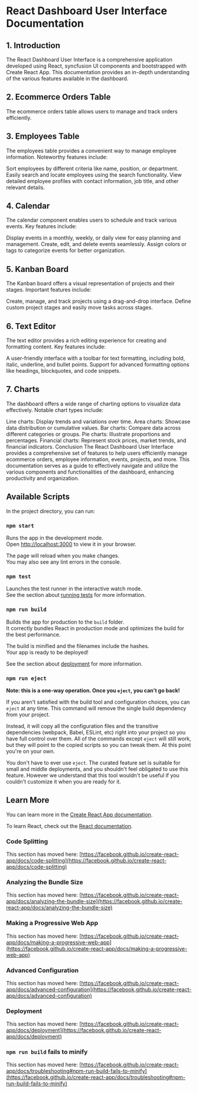 # React Dashboard User Interface Documentation
## 1. Introduction
The React Dashboard User Interface is a comprehensive application developed using React, syncfusion UI components and bootstrapped with Create React App. This documentation provides an in-depth understanding of the various features available in the dashboard.

## 2. Ecommerce Orders Table
The ecommerce orders table allows users to manage and track orders efficiently.
## 3. Employees Table
The employees table provides a convenient way to manage employee information. Noteworthy features include:

Sort employees by different criteria like name, position, or department.
Easily search and locate employees using the search functionality.
View detailed employee profiles with contact information, job title, and other relevant details.

## 4. Calendar
The calendar component enables users to schedule and track various events. Key features include:

Display events in a monthly, weekly, or daily view for easy planning and management.
Create, edit, and delete events seamlessly.
Assign colors or tags to categorize events for better organization.

## 5. Kanban Board
The Kanban board offers a visual representation of projects and their stages. Important features include:

Create, manage, and track projects using a drag-and-drop interface.
Define custom project stages and easily move tasks across stages.


## 6. Text Editor
The text editor provides a rich editing experience for creating and formatting content. Key features include:

A user-friendly interface with a toolbar for text formatting, including bold, italic, underline, and bullet points.
Support for advanced formatting options like headings, blockquotes, and code snippets.

## 7. Charts
The dashboard offers a wide range of charting options to visualize data effectively. Notable chart types include:

Line charts: Display trends and variations over time.
Area charts: Showcase data distribution or cumulative values.
Bar charts: Compare data across different categories or groups.
Pie charts: Illustrate proportions and percentages.
Financial charts: Represent stock prices, market trends, and financial indicators.
Conclusion
The React Dashboard User Interface provides a comprehensive set of features to help users efficiently manage ecommerce orders, employee information, events, projects, and more. This documentation serves as a guide to effectively navigate and utilize the various components and functionalities of the dashboard, enhancing productivity and organization.

## Available Scripts

In the project directory, you can run:

### `npm start`

Runs the app in the development mode.\
Open [http://localhost:3000](http://localhost:3000) to view it in your browser.

The page will reload when you make changes.\
You may also see any lint errors in the console.

### `npm test`

Launches the test runner in the interactive watch mode.\
See the section about [running tests](https://facebook.github.io/create-react-app/docs/running-tests) for more information.

### `npm run build`

Builds the app for production to the `build` folder.\
It correctly bundles React in production mode and optimizes the build for the best performance.

The build is minified and the filenames include the hashes.\
Your app is ready to be deployed!

See the section about [deployment](https://facebook.github.io/create-react-app/docs/deployment) for more information.

### `npm run eject`

**Note: this is a one-way operation. Once you `eject`, you can't go back!**

If you aren't satisfied with the build tool and configuration choices, you can `eject` at any time. This command will remove the single build dependency from your project.

Instead, it will copy all the configuration files and the transitive dependencies (webpack, Babel, ESLint, etc) right into your project so you have full control over them. All of the commands except `eject` will still work, but they will point to the copied scripts so you can tweak them. At this point you're on your own.

You don't have to ever use `eject`. The curated feature set is suitable for small and middle deployments, and you shouldn't feel obligated to use this feature. However we understand that this tool wouldn't be useful if you couldn't customize it when you are ready for it.

## Learn More

You can learn more in the [Create React App documentation](https://facebook.github.io/create-react-app/docs/getting-started).

To learn React, check out the [React documentation](https://reactjs.org/).

### Code Splitting

This section has moved here: [https://facebook.github.io/create-react-app/docs/code-splitting](https://facebook.github.io/create-react-app/docs/code-splitting)

### Analyzing the Bundle Size

This section has moved here: [https://facebook.github.io/create-react-app/docs/analyzing-the-bundle-size](https://facebook.github.io/create-react-app/docs/analyzing-the-bundle-size)

### Making a Progressive Web App

This section has moved here: [https://facebook.github.io/create-react-app/docs/making-a-progressive-web-app](https://facebook.github.io/create-react-app/docs/making-a-progressive-web-app)

### Advanced Configuration

This section has moved here: [https://facebook.github.io/create-react-app/docs/advanced-configuration](https://facebook.github.io/create-react-app/docs/advanced-configuration)

### Deployment

This section has moved here: [https://facebook.github.io/create-react-app/docs/deployment](https://facebook.github.io/create-react-app/docs/deployment)

### `npm run build` fails to minify

This section has moved here: [https://facebook.github.io/create-react-app/docs/troubleshooting#npm-run-build-fails-to-minify](https://facebook.github.io/create-react-app/docs/troubleshooting#npm-run-build-fails-to-minify)
